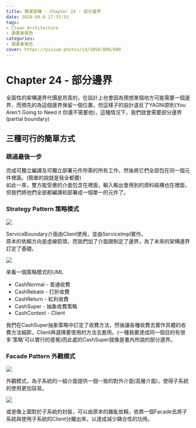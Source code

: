 ```yaml
---
title: 簡潔架構 - Chapter 24 - 部分邊界
date: 2020-04-4 17:33:53
tags:
- Clean Architecture
- 讀書會報告
categories: 
- 讀書會報告
cover: https://picsum.photos/id/1050/800/600
---
```

# Chapter 24 - 部分邊界

全面性的架構邊界代價是昂貴的，在設計上也會因為預想某個地方可能需要一個邊界，而預先的為這個邊界保留一個位置，但這樣子的設計違反了YAGNI原則(You Aren't Going to Need it 你還不需要他)，這種情況下，我們就會需要部分邊界(partial boundary)

## 三種可行的簡單方式

### 跳過最後一步

完成可獨立編譯及可獨立部署元件所需的所有工作，然後將它們全部包在同一個元件裡面。(簡單的說就是我全都要)<br/>
如此一來，雙方能受惠的介面包含在裡面，輸入輸出會用到的資料結構也在裡面，但我們將他們全部都編譯和部署成一個單一的元件了。

### Strategy Pattern 策略模式

![](24-1.png)<br/>

ServiceBoundary介面由Client使用，並由ServiceImpl實作。<br/>
原本的依賴方向是虛線箭頭，而我們加了介面跟制定了邊界，為了未來的架構邊界訂定了基礎。

![](24-0.png)<br/>

來看一個策略模式的UML
- CashNormal - 普通收費
- CashRebate - 打折收費
- CashReturn - 紅利收費
- CashSuper - 抽象收費策略
- CashContext - Client

我們在CashSuper抽象策略中訂定了收費方法，然後讓各種收費去實作具體的收費方法細節，Client再選擇要使用的方法去套用。(一種我要達成同一個目的有很多'策略'可以實行的感覺)而此處的CashSuper就像是書內所說的部分邊界。

### Facade Pattern 外觀模式

![](24-2.png)<br/>

外觀模式，為子系統的一組介面提供一個一致的對外介面(高層介面)，使得子系統的使用更加容易。

![](24-3.png)<br/>

或是像上圖對於子系統的封裝，可以由原本的雜亂依賴，依靠一個Facade去將子系統與使用子系統的Client分離出來，以達成減少耦合性的功用。
